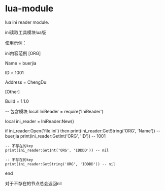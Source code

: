 # lua-module
lua ini reader module.

ini读取工具模块lua版

使用示例：

ini内容范例
[ORG]

Name = buerjia

ID = 1001

Address = ChengDu

[Other]

Build = 1.1.0

-- 包含模块
local IniReader = require('IniReader')

local ini_reader = IniReader:New()

if ini_reader:Open('file.ini') then
    print(ini_reader:GetString('ORG', 'Name')) -- buerjia
    print(ini_reader:GetInt('ORG', 'ID')) -- 1001
    
    -- 不存在的key
    print(ini_reader:GetInt('ORG', 'IDDDD')) -- nil
    
    -- 不存在的key
    print(ini_reader:GetString('ORG', 'IDDDD')) -- nil
end

对于不存在的节点总会返回nil
